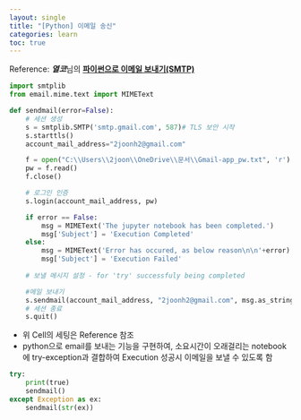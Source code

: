 ```yaml
---
layout: single
title: "[Python] 이메일 송신"
categories: learn
toc: true
---
```


Reference: ***열코***님의 [**파이썬으로 이메일 보내기(SMTP)**](https://yeolco.tistory.com/93)


```python
import smtplib
from email.mime.text import MIMEText

def sendmail(error=False):
    # 세션 생성
    s = smtplib.SMTP('smtp.gmail.com', 587)# TLS 보안 시작
    s.starttls()
    account_mail_address="2joonh2@gmail.com"

    f = open("C:\\Users\\2joon\\OneDrive\\문서\\Gmail-app_pw.txt", 'r')
    pw = f.read()
    f.close()

    # 로그인 인증
    s.login(account_mail_address, pw)

    if error == False:     
        msg = MIMEText('The jupyter notebook has been completed.')
        msg['Subject'] = 'Execution Completed'
    else:
        msg = MIMEText('Error has occured, as below reason\n\n'+error)
        msg['Subject'] = 'Execution Failed'
    
    # 보낼 메시지 설정 - for 'try' successfuly being completed

    #메일 보내기
    s.sendmail(account_mail_address, "2joonh2@gmail.com", msg.as_string())
    # 세션 종료
    s.quit()
```

- 위 Cell의 세팅은 Reference 참조
- python으로 email를 보내는 기능을 구현하여, 소요시간이 오래걸리는 notebook에 try-exception과 결합하여 Execution 성공시 이메일을 보낼 수 있도록 함


```python
try:
    print(true)
    sendmail()
except Exception as ex:
    sendmail(str(ex))
```
